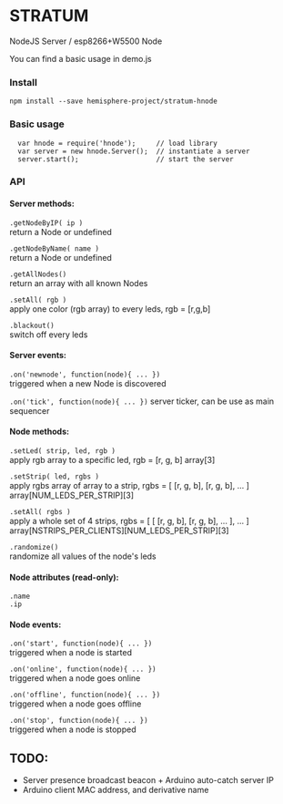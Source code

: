 # STRATUM
NodeJS Server / esp8266+W5500 Node

You can find a basic usage in demo.js

### Install
`npm install --save hemisphere-project/stratum-hnode`


### Basic usage
```
  var hnode = require('hnode');     // load library
  var server = new hnode.Server();  // instantiate a server
  server.start();                   // start the server
```

### API
#### Server methods:
  `.getNodeByIP( ip )`      
      return a Node or undefined

  `.getNodeByName( name )`  
       return a Node or undefined

  `.getAllNodes()`  
      return an array with all known Nodes

  `.setAll( rgb )`  
      apply one color (rgb array) to every leds, rgb = [r,g,b]

  `.blackout()`  
      switch off every leds

#### Server events:
  `.on('newnode', function(node){ ... })`   
       triggered when a new Node is discovered

  `.on('tick', function(node){ ... })`
       server ticker, can be use as main sequencer

#### Node methods:
  `.setLed( strip, led, rgb )`   
       apply rgb array to a specific led, rgb = [r, g, b]
       array[3]

  `.setStrip( led, rgbs )`   
       apply rgbs array of array to a strip, rgbs = [ [r, g, b],  [r, g, b], ... ]
       array[NUM_LEDS_PER_STRIP][3]

  `.setAll( rgbs )`   
       apply a whole set of 4 strips, rgbs = [ [ [r, g, b],  [r, g, b], ... ], ... ]
       array[NSTRIPS_PER_CLIENTS][NUM_LEDS_PER_STRIP][3]

  `.randomize()`   
       randomize all values of the node's leds

#### Node attributes (read-only):
  `.name`   
  `.ip`

#### Node events:
  `.on('start', function(node){ ... }) `  
       triggered when a node is started

  `.on('online', function(node){ ... })`   
       triggered when a node goes online

  `.on('offline', function(node){ ... }) `  
       triggered when a node goes offline

  `.on('stop', function(node){ ... }) `  
       triggered when a node is stopped
       
       
## TODO:
- Server presence broadcast beacon + Arduino auto-catch server IP
- Arduino client MAC address, and derivative name
